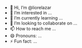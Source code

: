 - 👋 Hi, I’m @liorelazar
- 👀 I’m interested in ...
- 🌱 I’m currently learning ...
- 💞️ I’m looking to collaborate on ...
- 📫 How to reach me ...
- 😄 Pronouns: ...
- ⚡ Fun fact: ...

<!---
liorelazar/liorelazar is a ✨ special ✨ repository because its `README.md` (this file) appears on your GitHub profile.
You can click the Preview link to take a look at your changes.
--->
